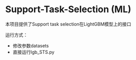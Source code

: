 # Support-Task-Selection (ML)

本项目提供了Support task selection在LightGBM模型上的接口

运行方式：
+ 修改参数datasets
+ 直接运行lgb_STS.py
